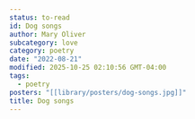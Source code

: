 ```yaml
---
status: to-read
id: Dog songs
author: Mary Oliver
subcategory: love
category: poetry
date: "2022-08-21"
modified: 2025-10-25 02:10:56 GMT-04:00
tags:
  - poetry
posters: "[[library/posters/dog-songs.jpg]]"
title: Dog songs
---
```


